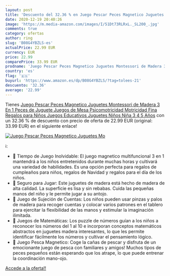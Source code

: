 ```yaml
---
layout: post
title: 'Descuento del 32.36 % en Juego Pescar Peces Magnetico Juguetes Mo'
date: 2020-12-19 20:40:26
image: 'https://m.media-amazon.com/images/I/51Dt73RLRxL._SL200_.jpg'
comments: true
category: ofertas
author: ring
slug: 'B08G4YBZLS-es'
actualPrice: 22.99 EUR
currency: EUR
price: 22.99
comparePrice: 33.99 EUR
prodname: 'Juego Pescar Peces Magnetico Juguetes Montessori de Madera 3 En 1 Peces de Juguete Juegos de Mesa Psicomotricidad Motricidad Fina Regalos para Niños Juegos Educativos Juguetes Niños Niña 3 4 5 Años'
country: 'es'
flag: '🇪🇸'
buyurl: 'https://www.amazon.es/dp/B08G4YBZLS/?tag=tolees-21'
descuento: '32.36'
average: '22.99'
---
```


Tienes [Juego Pescar Peces Magnetico Juguetes Montessori de Madera 3 En 1 Peces de Juguete Juegos de Mesa Psicomotricidad Motricidad Fina Regalos para Niños Juegos Educativos Juguetes Niños Niña 3 4 5 Años](https://www.amazon.es/dp/B08G4YBZLS/?tag=tolees-21) con un 32.36 % de descuento con precio de oferta de 22.99 EUR (original: 33.99 EUR) en el siguiente enlace!

[![Juego Pescar Peces Magnetico Juguetes Mo](https://m.media-amazon.com/images/I/51Dt73RLRxL._SL200_.jpg)](https://www.amazon.es/dp/B08G4YBZLS/?tag=tolees-21)

ℹ️:

- 👀 Tiempo de Juego Inolvidable: El juego magnetico multifuncional 3 en 1 mantendrá a los niños entretenidos durante muchas horas y cultivará una variedad de habilidades. Es una opción perfecta para regalos de cumpleaños para niños, regalos de Navidad y regalos para el día de los niños.
- 👀 Seguro para Jugar: Este juguetes de madera está hecho de madera de alta calidad. La superficie es lisa y sin rebabas. Cuida las pequeñas manos del niño y le permite jugar a su antojo.
- 👀 Juego de Sujeción de Cuentas: Los niños pueden usar pinzas y palos de madera para recoger cuentas y colocar varios patrones en el tablero para ejercitar la flexibilidad de las manos y estimular la imaginación ilimitada.
- 👀 Juegos de Matemáticas: Los puzzle de números guían a los niños a reconocer los números del 1 al 10 e incorporan conceptos matemáticos abstractos en juguetes madera interesantes, lo que les permite identificar fácilmente los números y cultivar el pensamiento lógico.
- 👀 Juego Pesca Magnetico: Coge la cañas de pescar y disfruta de un emocionante juego de pesca con familiares y amigos! Muchos tipos de peces pequeños están esperando que los atrape, lo que puede entrenar la coordinación mano-ojo.

[Accede a la oferta!!](https://www.amazon.es/dp/B08G4YBZLS/?tag=tolees-21)
